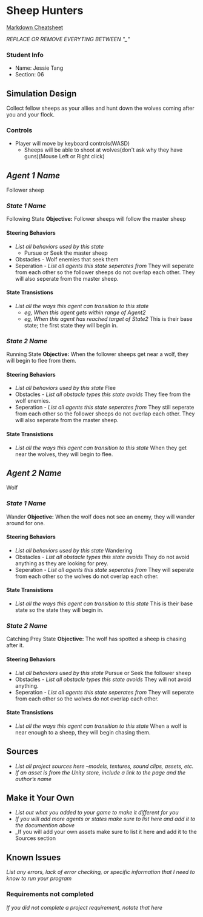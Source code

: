 # Sheep Hunters

[Markdown Cheatsheet](https://github.com/adam-p/markdown-here/wiki/Markdown-Here-Cheatsheet)

_REPLACE OR REMOVE EVERYTING BETWEEN "\_"_

### Student Info

-   Name: Jessie Tang
-   Section: 06

## Simulation Design

Collect fellow sheeps as your allies and hunt down the wolves coming after you and your flock.

### Controls

-   Player will move by keyboard controls(WASD)
    -   Sheeps will be able to shoot at wolves(don't ask why they have guns)(Mouse Left or Right click)

## _Agent 1 Name_

Follower sheep

### _State 1 Name_
Following State
**Objective:** Follower sheeps will follow the master sheep

#### Steering Behaviors

- _List all behaviors used by this state_
   - Pursue or Seek the master sheep
- Obstacles - Wolf enemies that seek them
- Seperation - _List all agents this state seperates from_
They will seperate from each other so the follower sheeps do not overlap each other. They will also seperate from the master sheep.
   
#### State Transistions

- _List all the ways this agent can transition to this state_
   - _eg, When this agent gets within range of Agent2_
   - _eg, When this agent has reached target of State2_
   This is their base state; the first state they will begin in.
   
### _State 2 Name_
Running State
**Objective:** When the follower sheeps get near a wolf, they will begin to flee from them.

#### Steering Behaviors

- _List all behaviors used by this state_
Flee
- Obstacles - _List all obstacle types this state avoids_
They flee from the wolf enemies.
- Seperation - _List all agents this state seperates from_
They still seperate from each other so the follower sheeps do not overlap each other. They will also seperate from the master sheep.
   
#### State Transistions

- _List all the ways this agent can transition to this state_
   When they get near the wolves, they will begin to flee.

## _Agent 2 Name_

Wolf

### _State 1 Name_
Wander
**Objective:** When the wolf does not see an enemy, they will wander around for one.

#### Steering Behaviors

- _List all behaviors used by this state_
Wandering
- Obstacles - _List all obstacle types this state avoids_
They do not avoid anything as they are looking for prey.
- Seperation - _List all agents this state seperates from_
They will seperate from each other so the wolves do not overlap each other. 
   
#### State Transistions

- _List all the ways this agent can transition to this state_
This is their base state so the state they will begin in.
   
### _State 2 Name_
Catching Prey State
**Objective:** The wolf has spotted a sheep is chasing after it.

#### Steering Behaviors

- _List all behaviors used by this state_
Pursue or Seek the follower sheep
- Obstacles - _List all obstacle types this state avoids_
They will not avoid anything.
- Seperation - _List all agents this state seperates from_
They will seperate from each other so the wolves do not overlap each other. 
   
#### State Transistions

- _List all the ways this agent can transition to this state_
When a wolf is near enough to a sheep, they will begin chasing them.

## Sources

-   _List all project sources here –models, textures, sound clips, assets, etc._
-   _If an asset is from the Unity store, include a link to the page and the author’s name_

## Make it Your Own

- _List out what you added to your game to make it different for you_
- _If you will add more agents or states make sure to list here and add it to the documention above_
- _If you will add your own assets make sure to list it here and add it to the Sources section

## Known Issues

_List any errors, lack of error checking, or specific information that I need to know to run your program_

### Requirements not completed

_If you did not complete a project requirement, notate that here_

